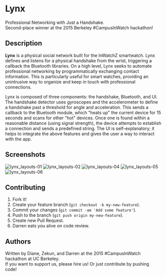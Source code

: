 # Lynx
Professional Networking with Just a Handshake.  
Second-place winner at the 2015 Berkeley #CampusInWatch hackathon!

## Description
**Lynx** is a physical social network built for the InWatchZ smartwatch. Lynx defines and listens for a physical handshake from the wrist, triggering a callback the Bluetooth libraries. On a high level, Lynx seeks to automate professional networking by programmatically exchanging contact information. This is particularly useful for smart watches, providing an unintrusive way to organize and keep in touch with professional connections.

Lynx is composed of three components: the handshake, Bluetooth, and UI.
The handshake detector uses gyroscopes and the accelerometer to define a handshake past a threshold for angle and acceleration.
This sends a callback to the Bluetooth module, which "heats up" the current device for 15 seconds and scans for other "hot" devices. Once one is found within a reasonable distance (using signal strength), the device attempts to establish a connection and sends a predefined string.
The UI is self-explanatory; it helps to integrate the above features and gives the user a way to interact with the app.

## Screenshots
![lynx_layouts-01](https://cloud.githubusercontent.com/assets/5403584/6320271/0774d232-ba8e-11e4-9ef0-6f1b7cf69a1f.png)
![lynx_layouts-02](https://cloud.githubusercontent.com/assets/5403584/6320272/0784f554-ba8e-11e4-9005-9477b29c68b5.png)
![lynx_layouts-04](https://cloud.githubusercontent.com/assets/5403584/6320273/0789e50a-ba8e-11e4-97ac-7f2b5668d832.png)
![lynx_layouts-05](https://cloud.githubusercontent.com/assets/5403584/6320292/578f6516-ba8e-11e4-859c-1bf76e1b4b4b.png)
![lynx_layouts-06](https://cloud.githubusercontent.com/assets/5403584/6320274/078d5406-ba8e-11e4-902f-bc942eaaaa65.png)

## Contributing
1. Fork it!
2. Create your feature branch (`git checkout -b my-new-feature`).
3. Commit your changes (`git commit -am 'Add some feature'`).
4. Push to the branch (`git push origin my-new-feature`).
5. Create new Pull Request.
6. Darren eats you alive on code review.

## Authors
Written by Diane, Zekun, and Darren at the 2015 #CampusInWatch hackathon at UC Berkeley.  
If you want to support us, please hire us! Or just contribute by pushing code!
